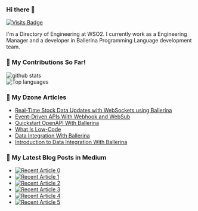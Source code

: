 ### Hi there 👋

[![Visits Badge](https://badges.pufler.dev/visits/anupama-pathirage/anupama-pathirage)](https://badges.pufler.dev/visits/anupama-pathirage/anupama-pathirage)

<p align="left">
I'm a Directory of Engineering at WSO2.  I currently work as a Engineering Manager and a developer in Ballerina Programming Language development team.

### 🌱 My Contributions So Far!
![github stats](https://github-readme-stats.vercel.app/api?username=anupama-pathirage&show_icons=true)
  <br>
![Top languages](https://github-readme-stats.vercel.app/api/top-langs/?username=anupama-pathirage&show_icons=true)
<br>

### :blue_book: My Dzone Articles

<!-- BLOG-POST-LIST:START -->
- [Real-Time Stock Data Updates with WebSockets using Ballerina](https://dzone.com/articles/real-time-stock-data-updates-with-websockets-using)
- [Event-Driven APIs With Webhook and WebSub](https://dzone.com/articles/event-driven-apis-with-webhook-and-websub)
- [Quickstart OpenAPI With Ballerina](https://dzone.com/articles/quickstart-openapi-with-ballerina)
- [What Is Low-Code](https://dzone.com/articles/what-is-low-code-2)
- [Data Integration With Ballerina](https://dzone.com/articles/data-integration-with-ballerina)
- [Introduction to Data Integration With Ballerina](https://dzone.com/articles/introduction-to-data-integration-with-ballerina)  
<!-- BLOG-POST-LIST:END -->

### 📝 My Latest Blog Posts in Medium
- <a target="_blank" href="https://github-readme-medium-recent-article.vercel.app/medium/@anupama.pathirage/0"><img src="https://github-readme-medium-recent-article.vercel.app/medium/@anupama.pathirage/0" alt="Recent Article 0"></a>
- <a target="_blank" href="https://github-readme-medium-recent-article.vercel.app/medium/@anupama.pathirage/1"><img src="https://github-readme-medium-recent-article.vercel.app/medium/@anupama.pathirage/1" alt="Recent Article 1"></a>
- <a target="_blank" href="https://github-readme-medium-recent-article.vercel.app/medium/@anupama.pathirage/2"><img src="https://github-readme-medium-recent-article.vercel.app/medium/@anupama.pathirage/2" alt="Recent Article 2"></a> 
- <a target="_blank" href="https://github-readme-medium-recent-article.vercel.app/medium/@anupama.pathirage/3"><img src="https://github-readme-medium-recent-article.vercel.app/medium/@anupama.pathirage/3" alt="Recent Article 3"></a>
- <a target="_blank" href="https://github-readme-medium-recent-article.vercel.app/medium/@anupama.pathirage/4"><img src="https://github-readme-medium-recent-article.vercel.app/medium/@anupama.pathirage/4" alt="Recent Article 4"></a>
- <a target="_blank" href="https://github-readme-medium-recent-article.vercel.app/medium/@anupama.pathirage/5"><img src="https://github-readme-medium-recent-article.vercel.app/medium/@anupama.pathirage/5" alt="Recent Article 5"></a>
<br>

